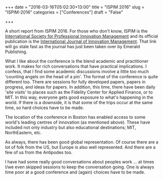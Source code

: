 +++
date = "2016-03-16T05:02:30+13:00"
title = "ISPIM 2016"
slug = "ISPIM-2016"
categories = ["Conferences"]
draft = "False"

+++

A short report from ISPIM 2016. For those who don't know, ISPIM is the [International Society for Professional Innovation Management](http://ispim.org/) and its official publication is the [International Journal of Innovation Management](http://www.worldscientific.com/worldscinet/ijim). That link will go stale fast as the journal has just been taken over by Emerald Publishing.

What I like about the conference is the blend academic and practitioner work. It makes for rich conversations that have practical implications. I confess, that I find some academic discussions involve a little too much 'counting angels on the head of a pin'.  The format of the conference is quite different too. There are sessions for fully developed papers, papers in progress, and ideas for papers. In addition, this time, there have been daily 'site visits' to places such as the Fidelity Center for Applied Finance, or to MIT.  In this way, everyone gets good exposure to what's happening in the world. If there is a downside, it is that some of the trips occur at the same time, so hard choices have to be made.

The location of the conference in Boston has enabled access to some world's leading centres of innovation (as mentioned above). These have included not only industry but also educational destinations; MIT, NorthEastern, etc.

As always, there has been good global representation. Of course there are a lot of folk from the US, but Europe is also well represented. And there are a few of us from the Antipodes too.

I have had some really good conversations about peoples work ... at times I/we even skipped sessions to keep the conversation going. One is always time poor at a good conference and (again) choices have to be made.
